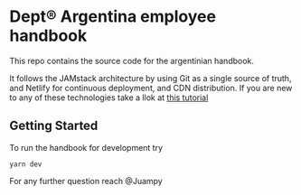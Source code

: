 # Dept® Argentina employee handbook

This repo contains the source code for the argentinian handbook.

It follows the JAMstack architecture by using Git as a single source of truth, and Netlify for continuous deployment, and CDN distribution. If you are new to any of these technologies take a llok at [this tutorial](https://www.youtube.com/watch?v=Qms4k6y7OgI&ab_channel=TheNetNinja)

## Getting Started

To run the handbook for development try

```
yarn dev
```

For any further question reach @Juampy
